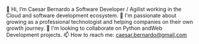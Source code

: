 👋 Hi, I’m Caesar Bernardo a Software Developer / Agilist working in the Cloud and software development ecosystem.
👀 I'm passionate about growing as a professional technologist and helping companies on their own growth journey. 
💞️ I'm looking to collaborate on Python andWeb Development projects.
📫 How to reach me: caesar.bernardo@gmail.com
